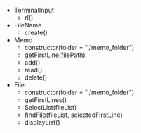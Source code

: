 - TerminalInput
  - rl()
- FileName
  - create()
- Memo
  - constructor(folder = "./memo_folder")
  - getFirstLine(filePath)
  - add()
  - read()
  - delete()
- File
  - constructor(folder = "./memo_folder")
  - getFirstLines()
  - SelectList(fileList)
  - findFile(fileList, selectedFirstLine)
  - displayList()
